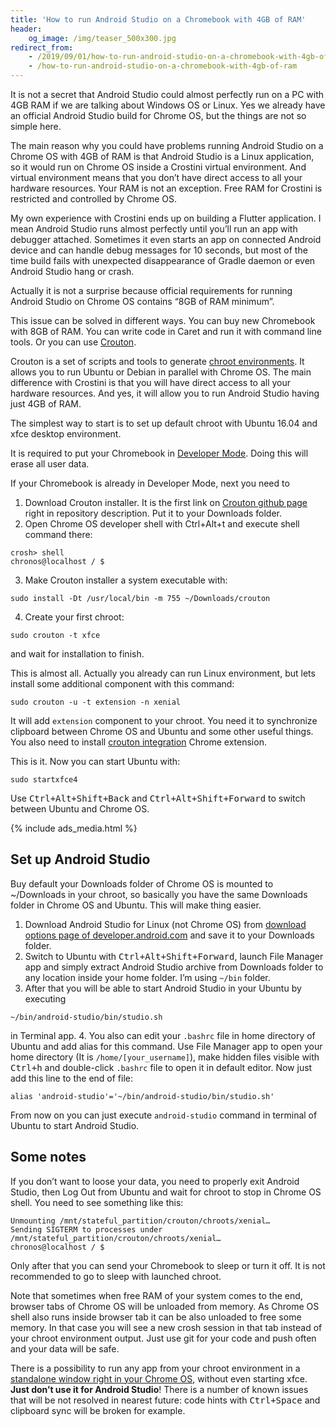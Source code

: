 ```yaml
---
title: 'How to run Android Studio on a Chromebook with 4GB of RAM'
header:
    og_image: /img/teaser_500x300.jpg
redirect_from:
    - /2019/09/01/how-to-run-android-studio-on-a-chromebook-with-4gb-of-ram
    - /how-to-run-android-studio-on-a-chromebook-with-4gb-of-ram
---
```


It is not a secret that Android Studio could almost perfectly run on a PC with 4GB RAM if we are talking about Windows OS or Linux. Yes we already have an official Android Studio build for Chrome OS, but the things are not so simple here.

The main reason why you could have problems running Android Studio on a Chrome OS with 4GB of RAM is that Android Studio is a Linux application, so it would run on Chrome OS inside a Crostini virtual environment. And virtual environment means that you don’t have direct access to all your hardware resources. Your RAM is not an exception. Free RAM for Crostini is restricted and controlled by Chrome OS.

My own experience with Crostini ends up on building a Flutter application. I mean Android Studio runs almost perfectly until you’ll run an app with debugger attached. Sometimes it even starts an app on connected Android device and can handle debug messages for 10 seconds, but most of the time build fails with unexpected disappearance of Gradle daemon or even Android Studio hang or crash.

Actually it is not a surprise because official requirements for running Android Studio on Chrome OS contains “8GB of RAM minimum”.

This issue can be solved in different ways. You can buy new Chromebook with 8GB of RAM. You can write code in Caret and run it with command line tools. Or you can use [Crouton](https://github.com/dnschneid/crouton).

Crouton is a set of scripts and tools to generate [chroot environments](https://en.wikipedia.org/wiki/Chroot). It allows you to run Ubuntu or Debian in parallel with Chrome OS. The main difference with Crostini is that you will have direct access to all your hardware resources. And yes, it will allow you to run Android Studio having just 4GB of RAM.

The simplest way to start is to set up default chroot with Ubuntu 16.04 and xfce desktop environment.

It is required to put your Chromebook in [Developer Mode](https://www.chromium.org/chromium-os/developer-information-for-chrome-os-devices/generic). Doing this will erase all user data.

If your Chromebook is already in Developer Mode, next you need to

1. Download Crouton installer. It is the first link on [Crouton github page](https://github.com/dnschneid/crouton) right in repository description. Put it to your Downloads folder.
2. Open Chrome OS developer shell with Ctrl+Alt+t and execute shell command there:
```
crosh> shell
chronos@localhost / $
```
3. Make Crouton installer a system executable with:
```
sudo install -Dt /usr/local/bin -m 755 ~/Downloads/crouton
```
4. Create your first chroot:
```
sudo crouton -t xfce
```
and wait for installation to finish.

This is almost all. Actually you already can run Linux environment, but lets install some additional component with this command:

```
sudo crouton -u -t extension -n xenial
```

It will add `extension` component to your chroot. You need it to synchronize clipboard between Chrome OS and Ubuntu and some other useful things. You also need to install [crouton integration](https://chrome.google.com/webstore/detail/crouton-integration/gcpneefbbnfalgjniomfjknbcgkbijom) Chrome extension.

This is it. Now you can start Ubuntu with:

```
sudo startxfce4
```

Use <kbd>Ctrl+Alt+Shift+Back</kbd> and <kbd>Ctrl+Alt+Shift+Forward</kbd> to switch between Ubuntu and Chrome OS.

{% include ads_media.html %}

## Set up Android Studio

Buy default your Downloads folder of Chrome OS is mounted to ~/Downloads in your chroot, so basically you have the same Downloads folder in Chrome OS and Ubuntu. This will make thing easier.

1. Download Android Studio for Linux (not Chrome OS) from [download options page of developer.android.com](https://developer.android.com/studio#downloads) and save it to your Downloads folder.
2. Switch to Ubuntu with <kbd>Ctrl+Alt+Shift+Forward</kbd>, launch File Manager app and simply extract Android Studio archive from Downloads folder to any location inside your home folder. I’m using `~/bin` folder.
3. After that you will be able to start Android Studio in your Ubuntu by executing
```
~/bin/android-studio/bin/studio.sh
```
in Terminal app.
4. You also can edit your `.bashrc` file in home directory of Ubuntu and add alias for this command. Use File Manager app to open your home directory (It is `/home/[your_username]`), make hidden files visible with <kbd>Ctrl+h</kbd> and double-click `.bashrc` file to open it in default editor. Now just add this line to the end of file:
```
alias 'android-studio'='~/bin/android-studio/bin/studio.sh'
```

From now on you can just execute `android-studio` command in terminal of Ubuntu to start Android Studio.

## Some notes

If you don’t want to loose your data, you need to properly exit Android Studio, then Log Out from Ubuntu and wait for chroot to stop in Chrome OS shell. You need to see something like this:

```
Unmounting /mnt/stateful_partition/crouton/chroots/xenial…
Sending SIGTERM to processes under /mnt/stateful_partition/crouton/chroots/xenial…
chronos@localhost / $
```

Only after that you can send your Chromebook to sleep or turn it off. It is not recommended to go to sleep with launched chroot.

Note that sometimes when free RAM of your system comes to the end, browser tabs of Chrome OS will be unloaded from memory. As Chrome OS shell also runs inside browser tab it can be also unloaded to free some memory. In that case you will see a new crosh session in that tab instead of your chroot environment output. Just use git for your code and push often and your data will be safe.

There is a possibility to run any app from your chroot environment in a [standalone window right in your Chrome OS](https://github.com/dnschneid/crouton/wiki/crouton-in-a-Chromium-OS-window-%28xiwi%29), without even starting xfce. **Just don’t use it for Android Studio**! There is a number of known issues that will be not resolved in nearest future: code hints with <kbd>Ctrl+Space</kbd> and clipboard sync will be broken for example.